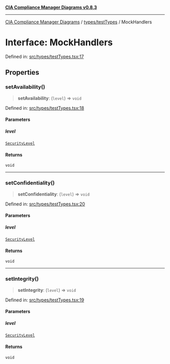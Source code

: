 [**CIA Compliance Manager Diagrams v0.8.3**](../../../README.md)

***

[CIA Compliance Manager Diagrams](../../../modules.md) / [types/testTypes](../README.md) / MockHandlers

# Interface: MockHandlers

Defined in: [src/types/testTypes.tsx:17](https://github.com/Hack23/cia-compliance-manager/blob/368d5a1330a94df78d48c65d28962bd0f7cab363/src/types/testTypes.tsx#L17)

## Properties

### setAvailability()

> **setAvailability**: (`level`) => `void`

Defined in: [src/types/testTypes.tsx:18](https://github.com/Hack23/cia-compliance-manager/blob/368d5a1330a94df78d48c65d28962bd0f7cab363/src/types/testTypes.tsx#L18)

#### Parameters

##### level

[`SecurityLevel`](../../cia/type-aliases/SecurityLevel.md)

#### Returns

`void`

***

### setConfidentiality()

> **setConfidentiality**: (`level`) => `void`

Defined in: [src/types/testTypes.tsx:20](https://github.com/Hack23/cia-compliance-manager/blob/368d5a1330a94df78d48c65d28962bd0f7cab363/src/types/testTypes.tsx#L20)

#### Parameters

##### level

[`SecurityLevel`](../../cia/type-aliases/SecurityLevel.md)

#### Returns

`void`

***

### setIntegrity()

> **setIntegrity**: (`level`) => `void`

Defined in: [src/types/testTypes.tsx:19](https://github.com/Hack23/cia-compliance-manager/blob/368d5a1330a94df78d48c65d28962bd0f7cab363/src/types/testTypes.tsx#L19)

#### Parameters

##### level

[`SecurityLevel`](../../cia/type-aliases/SecurityLevel.md)

#### Returns

`void`
